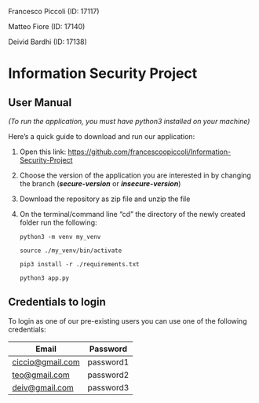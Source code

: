 Francesco  Piccoli (ID: 17117)

Matteo Fiore (ID: 17140)

Deivid Bardhi (ID: 17138) 

# Information Security Project

## User Manual

*(To run the application, you must have python3 installed on your machine)*

Here’s a quick guide to download and run our application:

1. Open this link: https://github.com/francescoopiccoli/Information-Security-Project

2. Choose the version of the application you are interested in by changing the branch (**_secure-version_** or **_insecure-version_**)

3. Download the repository as zip file and unzip the file
 
4. On the terminal/command line “cd” the directory of the newly created folder run the following:
	
	```
	python3 -m venv my_venv

	source ./my_venv/bin/activate

	pip3 install -r ./requirements.txt

	python3 app.py
	```




## Credentials to login

To login as one of our pre-existing users you can use one of the following credentials:

| Email        | Password           
| ------------- |:-------------:| 
| ciccio@gmail.com      | password1 |
| teo@gmail.com      | password2 |
| deiv@gmail.com      | password3 |


